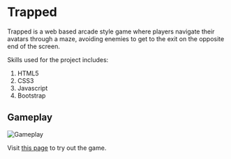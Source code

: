 # Trapped

Trapped is a web based arcade style game where players navigate their avatars through a maze, avoiding enemies to get to the exit on the opposite end of the screen.

Skills used for the project includes:
1. HTML5
2. CSS3
3. Javascript
4. Bootstrap

## Gameplay

![Gameplay](https://media.giphy.com/media/1qeeSneeMzW7ijqlVS/giphy.gif)

Visit [this page](https://trap.netlify.com) to try out the game.
